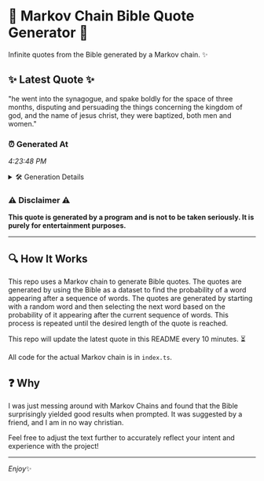 # 📖 Markov Chain Bible Quote Generator 📖

Infinite quotes from the Bible generated by a Markov chain. ✨

## ✨ Latest Quote ✨
"he went into the synagogue, and spake boldly for the space of three months, disputing and persuading the things concerning the kingdom of god, and the name of jesus christ, they were baptized, both men and women."

### ⏰ Generated At
*4:23:48 PM*

<details>
    <summary>🛠️ Generation Details</summary>
    <p>
        <strong>🌱 Seed:</strong> he<br>
        <strong>🔄 Iterations:</strong> 36<br>
        <strong>📜 Context History:</strong><br>[ he ]: went<br>[ he, went ]: into<br>[ he, went, into ]: the<br>[ he, went, into, the ]: synagogue,<br>[ he, went, into, the, synagogue, ]: and<br>[ he, went, into, the, synagogue,, and ]: spake<br>[ went, into, the, synagogue,, and, spake ]: boldly<br>[ into, the, synagogue,, and, spake, boldly ]: for<br>[ the, synagogue,, and, spake, boldly, for ]: the<br>[ synagogue,, and, spake, boldly, for, the ]: space<br>[ and, spake, boldly, for, the, space ]: of<br>[ spake, boldly, for, the, space, of ]: three<br>[ boldly, for, the, space, of, three ]: months,<br>[ for, the, space, of, three, months, ]: disputing<br>[ the, space, of, three, months,, disputing ]: and<br>[ space, of, three, months,, disputing, and ]: persuading<br>[ of, three, months,, disputing, and, persuading ]: the<br>[ three, months,, disputing, and, persuading, the ]: things<br>[ months,, disputing, and, persuading, the, things ]: concerning<br>[ disputing, and, persuading, the, things, concerning ]: the<br>[ and, persuading, the, things, concerning, the ]: kingdom<br>[ persuading, the, things, concerning, the, kingdom ]: of<br>[ the, things, concerning, the, kingdom, of ]: god,<br>[ things, concerning, the, kingdom, of, god, ]: and<br>[ concerning, the, kingdom, of, god,, and ]: the<br>[ the, kingdom, of, god,, and, the ]: name<br>[ kingdom, of, god,, and, the, name ]: of<br>[ of, god,, and, the, name, of ]: jesus<br>[ god,, and, the, name, of, jesus ]: christ,<br>[ and, the, name, of, jesus, christ, ]: they<br>[ the, name, of, jesus, christ,, they ]: were<br>[ name, of, jesus, christ,, they, were ]: baptized,<br>[ of, jesus, christ,, they, were, baptized, ]: both<br>[ jesus, christ,, they, were, baptized,, both ]: men<br>[ christ,, they, were, baptized,, both, men ]: and<br>[ they, were, baptized,, both, men, and ]: women.<br>
    </p>
</details>

### ⚠️ Disclaimer ⚠️
**This quote is generated by a program and is not to be taken seriously. It is purely for entertainment purposes.**

---

## 🔍 How It Works

This repo uses a Markov chain to generate Bible quotes. The quotes are generated by using the Bible as a dataset to find the probability of a word appearing after a sequence of words. The quotes are generated by starting with a random word and then selecting the next word based on the probability of it appearing after the current sequence of words. This process is repeated until the desired length of the quote is reached.

This repo will update the latest quote in this README every 10 minutes. ⏳

All code for the actual Markov chain is in `index.ts`.

## ❓ Why

I was just messing around with Markov Chains and found that the Bible surprisingly yielded good results when prompted. 
It was suggested by a friend, and I am in no way christian.

Feel free to adjust the text further to accurately reflect your intent and experience with the project!

---

*Enjoy*✨

